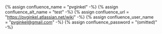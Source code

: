 {% assign confluence_name = "pvginkel" -%}
{% assign confluence_alt_name = "test" -%}
{% assign confluence_url = "https://pvginkel.atlassian.net/wiki" -%}
{% assign confluence_user_name = "pvginkel@gmail.com" -%}
{% assign confluence_password = "(omitted)" -%}
